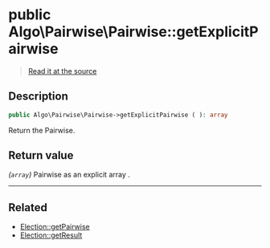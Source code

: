 # public Algo\Pairwise\Pairwise::getExplicitPairwise

> [Read it at the source](https://github.com/julien-boudry/Condorcet/blob/master/src/Algo/Pairwise/Pairwise.php#L151)

## Description    

```php
public Algo\Pairwise\Pairwise->getExplicitPairwise ( ): array
```

Return the Pairwise.


## Return value   

*(`array`)* Pairwise as an explicit array .


---------------------------------------

## Related

* [Election::getPairwise](/Docs/api-reference/Election%20Class/Election--getPairwise().md)    
* [Election::getResult](/Docs/api-reference/Election%20Class/Election--getResult().md)    
